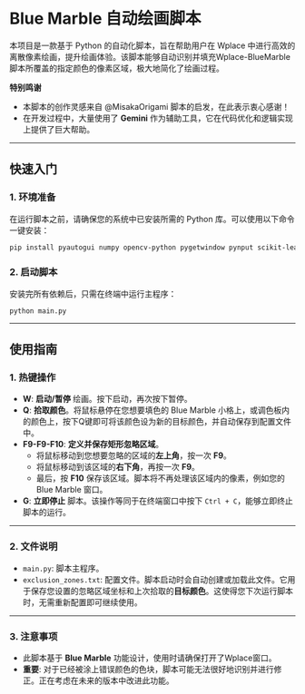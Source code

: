 # Blue Marble 自动绘画脚本



本项目是一款基于 Python 的自动化脚本，旨在帮助用户在 Wplace 中进行高效的离散像素绘画，提升绘画体验。该脚本能够自动识别并填充Wplace-BlueMarble脚本所覆盖的指定颜色的像素区域，极大地简化了绘画过程。



**特别鸣谢**

* 本脚本的创作灵感来自 @MisakaOrigami 脚本的启发，在此表示衷心感谢！
* 在开发过程中，大量使用了 **Gemini** 作为辅助工具，它在代码优化和逻辑实现上提供了巨大帮助。

---



## 快速入门

### 1. 环境准备

在运行脚本之前，请确保您的系统中已安装所需的 Python 库。可以使用以下命令一键安装：

```bash
pip install pyautogui numpy opencv-python pygetwindow pynput scikit-learn pywin32
```



### 2. 启动脚本

安装完所有依赖后，只需在终端中运行主程序：

```
python main.py
```

------



## 使用指南

### 1. 热键操作



- **W**: **启动/暂停** 绘画。按下启动，再次按下暂停。
- **Q**: **拾取颜色**。将鼠标悬停在您想要填色的 Blue Marble 小格上，或调色板内的颜色上，按下Q键即可将该颜色设为新的目标颜色，并自动保存到配置文件中。
- **F9-F9-F10**: **定义并保存矩形忽略区域**。
  - 将鼠标移动到您想要忽略的区域的**左上角**，按一次 **F9**。
  - 将鼠标移动到该区域的**右下角**，再按一次 **F9**。
  - 最后，按 **F10** 保存该区域。脚本将不再处理该区域内的像素，例如您的 Blue Marble 窗口。
- **G**: **立即停止** 脚本。该操作等同于在终端窗口中按下 `Ctrl + C`，能够立即终止脚本的运行。

------



### 2. 文件说明

- `main.py`: 脚本主程序。
- `exclusion_zones.txt`: 配置文件。脚本启动时会自动创建或加载此文件。它用于保存您设置的忽略区域坐标和上次拾取的**目标颜色**。这使得您下次运行脚本时，无需重新配置即可继续使用。

------



### 3. 注意事项

- 此脚本基于 **Blue Marble** 功能设计，使用时请确保打开了Wplace窗口。
- **重要**: 对于已经被涂上错误颜色的色块，脚本可能无法很好地识别并进行修正。正在考虑在未来的版本中改进此功能。

